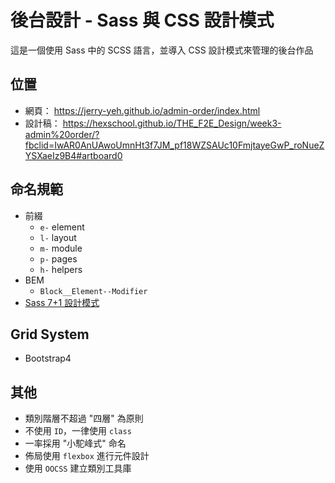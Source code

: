 # 後台設計 - Sass 與 CSS 設計模式

這是一個使用 Sass 中的 SCSS 語言，並導入 CSS 設計模式來管理的後台作品

## 位置

- 網頁： https://jerry-yeh.github.io/admin-order/index.html
- 設計稿： https://hexschool.github.io/THE_F2E_Design/week3-admin%20order/?fbclid=IwAR0AnUAwoUmnHt3f7JM_pf18WZSAUc10FmjtayeGwP_roNueZYSXaeIz9B4#artboard0

## 命名規範

- 前綴
  - `e-` element
  - `l-` layout
  - `m-` module
  - `p-` pages
  - `h-` helpers
- BEM
  - `Block__Element--Modifier`
- [Sass 7+1 設計模式](https://gist.github.com/rveitch/84cea9650092119527bc)

## Grid System

- Bootstrap4

## 其他

- 類別階層不超過 "四層" 為原則
- 不使用 `ID`，一律使用 `class`
- 一率採用 "小駝峰式" 命名
- 佈局使用 `flexbox` 進行元件設計
- 使用 `OOCSS` 建立類別工具庫




